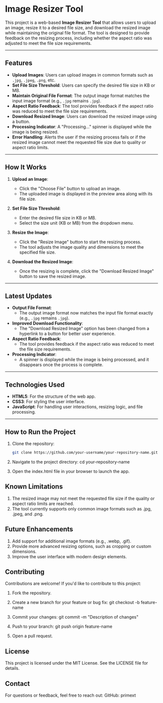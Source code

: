 # Image Resizer Tool

This project is a web-based **Image Resizer Tool** that allows users to upload an image, resize it to a desired file size, and download the resized image while maintaining the original file format. The tool is designed to provide feedback on the resizing process, including whether the aspect ratio was adjusted to meet the file size requirements.

---

## **Features**
- **Upload Images**: Users can upload images in common formats such as `.jpg`, `.jpeg`, `.png`, etc.
- **Set File Size Threshold**: Users can specify the desired file size in KB or MB.
- **Maintain Original File Format**: The output image format matches the input image format (e.g., `.jpg` remains `.jpg`).
- **Aspect Ratio Feedback**: The tool provides feedback if the aspect ratio was reduced to meet the file size requirements.
- **Download Resized Image**: Users can download the resized image using a button.
- **Processing Indicator**: A "Processing..." spinner is displayed while the image is being resized.
- **Error Handling**: Alerts the user if the resizing process fails or if the resized image cannot meet the requested file size due to quality or aspect ratio limits.

---

## **How It Works**
1. **Upload an Image**:
   - Click the "Choose File" button to upload an image.
   - The uploaded image is displayed in the preview area along with its file size.

2. **Set File Size Threshold**:
   - Enter the desired file size in KB or MB.
   - Select the size unit (KB or MB) from the dropdown menu.

3. **Resize the Image**:
   - Click the "Resize Image" button to start the resizing process.
   - The tool adjusts the image quality and dimensions to meet the specified file size.

4. **Download the Resized Image**:
   - Once the resizing is complete, click the "Download Resized Image" button to save the resized image.

---

## **Latest Updates**
- **Output File Format**:
  - The output image format now matches the input file format exactly (e.g., `.jpg` remains `.jpg`).
- **Improved Download Functionality**:
  - The "Download Resized Image" option has been changed from a hyperlink to a button for better user experience.
- **Aspect Ratio Feedback**:
  - The tool provides feedback if the aspect ratio was reduced to meet the file size requirements.
- **Processing Indicator**:
  - A spinner is displayed while the image is being processed, and it disappears once the process is complete.

---

## **Technologies Used**
- **HTML5**: For the structure of the web app.
- **CSS3**: For styling the user interface.
- **JavaScript**: For handling user interactions, resizing logic, and file processing.

---

## **How to Run the Project**
1. Clone the repository:
   ```bash
   git clone https://github.com/your-username/your-repository-name.git
   
2. Navigate to the project directory:
   cd your-repository-name

3. Open the index.html file in your browser to launch the app.

## Known Limitations
1. The resized image may not meet the requested file size if the quality or aspect ratio limits are reached.
2. The tool currently supports only common image formats such as .jpg, .jpeg, and .png.

## Future Enhancements
1. Add support for additional image formats (e.g., .webp, .gif).
2. Provide more advanced resizing options, such as cropping or custom dimensions.
3. Improve the user interface with modern design elements.

## Contributing
Contributions are welcome! If you'd like to contribute to this project:

1. Fork the repository.

2. Create a new branch for your feature or bug fix:
   git checkout -b feature-name

3. Commit your changes:
   git commit -m "Description of changes"

4. Push to your branch:
   git push origin feature-name
   
5. Open a pull request.

## License
This project is licensed under the MIT License. See the LICENSE file for details.

## Contact
For questions or feedback, feel free to reach out:
GitHub: primext